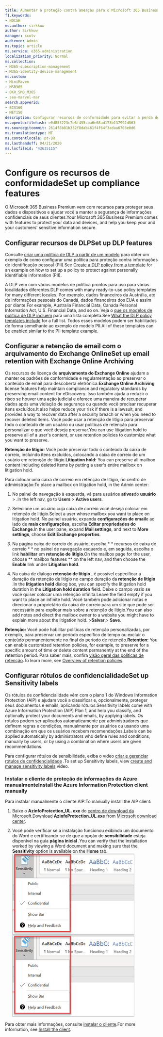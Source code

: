 ```yaml
---
title: Aumentar a proteção contra ameaças para o Microsoft 365 Business Premium
f1.keywords:
- NOCSH
ms.author: sirkkuw
author: Sirkkuw
manager: scotv
audience: Admin
ms.topic: article
ms.service: o365-administration
localization_priority: Normal
ms.collection:
- M365-subscription-management
- M365-identity-device-management
ms.custom:
- MiniMaven
- MSB365
- OKR_SMB_M365
- seo-marvel-mar
search.appverid:
- BCS160
- MET150
description: Configurar recursos de conformidade para evitar a perda de dados e ajudar a manter a segurança de informações confidenciais de seus clientes.
ms.openlocfilehash: e0d853223c7e6f455cba6e68ad173b137992d863
ms.sourcegitcommit: 2614f8b81b332f8dab461f4f64f3adaa6703e0d6
ms.translationtype: MT
ms.contentlocale: pt-BR
ms.lasthandoff: 04/21/2020
ms.locfileid: "43635115"
---
```

# <a name="set-up-compliance-features"></a><span data-ttu-id="c0087-103">Configure os recursos de conformidade</span><span class="sxs-lookup"><span data-stu-id="c0087-103">Set up compliance features</span></span>

<span data-ttu-id="c0087-104">O Microsoft 365 Business Premium vem com recursos para proteger seus dados e dispositivos e ajudar você a manter a segurança de informações confidenciais de seus clientes.</span><span class="sxs-lookup"><span data-stu-id="c0087-104">Your Microsoft 365 Business Premium comes with features to protect your data and devices, and help you keep your and your customers' sensitive information secure.</span></span>

## <a name="set-up-dlp-features"></a><span data-ttu-id="c0087-105">Configurar recursos de DLP</span><span class="sxs-lookup"><span data-stu-id="c0087-105">Set up DLP features</span></span>

<span data-ttu-id="c0087-106">Consulte [criar uma política de DLP a partir de um modelo](https://support.office.com/article/59414438-99f5-488b-975c-5023f2254369) para obter um exemplo de como configurar uma política para proteção contra informações de identificação pessoal (PII).</span><span class="sxs-lookup"><span data-stu-id="c0087-106">See [Create a DLP policy from a template](https://support.office.com/article/59414438-99f5-488b-975c-5023f2254369) for an example on how to set up a policy to protect against personally identifiable information (PII).</span></span> 
  
<span data-ttu-id="c0087-107">A DLP vem com vários modelos de política prontos para uso para várias localidades diferentes.</span><span class="sxs-lookup"><span data-stu-id="c0087-107">DLP comes with many ready-to-use policy templates for many different locales.</span></span> <span data-ttu-id="c0087-108">Por exemplo, dados financeiros da Austrália, ato de informações pessoais do Canadá, dados financeiros dos EUA e assim por diante.</span><span class="sxs-lookup"><span data-stu-id="c0087-108">For example, Australia Financial Data, Canada Personal Information Act, U.S. Financial Data, and so on.</span></span> <span data-ttu-id="c0087-109">Veja o [que os modelos de política de DLP incluem](https://support.office.com/article/c2e588d3-8f4f-4937-a286-8c399f28953a) para uma lista completa.</span><span class="sxs-lookup"><span data-stu-id="c0087-109">See [What the DLP policy templates include](https://support.office.com/article/c2e588d3-8f4f-4937-a286-8c399f28953a) for a full list.</span></span> <span data-ttu-id="c0087-110">Todos esses modelos podem ser habilitados de forma semelhante ao exemplo de modelo PII.</span><span class="sxs-lookup"><span data-stu-id="c0087-110">All of these templates can be enabled similar to the PII template example.</span></span> 
  
## <a name="set-up-email-retention-with-exchange-online-archiving"></a><span data-ttu-id="c0087-111">Configurar a retenção de email com o arquivamento do Exchange Online</span><span class="sxs-lookup"><span data-stu-id="c0087-111">Set up email retention with Exchange Online Archiving</span></span>

 <span data-ttu-id="c0087-112">Os recursos de licença de **arquivamento do Exchange Online** ajudam a manter os padrões de conformidade e regulamentação ao preservar o conteúdo de email para descoberta eletrônica.</span><span class="sxs-lookup"><span data-stu-id="c0087-112">**Exchange Online Archiving** license features help maintain compliance and regulatory standards by preserving email content for eDiscovery.</span></span> <span data-ttu-id="c0087-113">Isso também ajuda a reduzir o risco se houver uma ação judicial e oferece uma maneira de recuperar dados após uma violação de segurança ou quando você precisar recuperar itens excluídos.</span><span class="sxs-lookup"><span data-stu-id="c0087-113">It also helps reduce your risk if there is a lawsuit, and provides a way to recover data after a security breach or when you need to recover deleted items.</span></span> <span data-ttu-id="c0087-114">Você pode usar a retenção de litígio para preservar todo o conteúdo de um usuário ou usar políticas de retenção para personalizar o que você deseja preservar.</span><span class="sxs-lookup"><span data-stu-id="c0087-114">You can use litigation hold to preserve all of a user's content, or use retention policies to customize what you want to preserve.</span></span>
  
<span data-ttu-id="c0087-115">**Retenção de litígio:** Você pode preservar todo o conteúdo da caixa de correio, incluindo itens excluídos, colocando a caixa de correio de um usuário em retenção de litígio.</span><span class="sxs-lookup"><span data-stu-id="c0087-115">**Litigation hold:** You can preserve all mailbox content including deleted items by putting a user's entire mailbox on litigation hold.</span></span> 
    
<span data-ttu-id="c0087-116">Para colocar uma caixa de correio em retenção de litígio, no centro de administração:</span><span class="sxs-lookup"><span data-stu-id="c0087-116">To place a mailbox on litigation hold, in the Admin center:</span></span>
    
1. <span data-ttu-id="c0087-117">No painel de navegação à esquerda, vá para usuários **ativos**do **usuário** \> .</span><span class="sxs-lookup"><span data-stu-id="c0087-117">In the left nav, go to **Users** \> **Active users**.</span></span>
    
2. <span data-ttu-id="c0087-118">Selecione um usuário cuja caixa de correio você deseja colocar em retenção de litígio.</span><span class="sxs-lookup"><span data-stu-id="c0087-118">Select a user whose mailbox you want to place on litigation hold.</span></span> <span data-ttu-id="c0087-119">No painel usuário, expanda **configurações de email**e ao lado de **mais configurações**, escolha **Editar propriedades do Exchange**.</span><span class="sxs-lookup"><span data-stu-id="c0087-119">In the user pane, expand **Mail settings**, and next to **More settings**, choose **Edit Exchange properties**.</span></span>
    
3. <span data-ttu-id="c0087-120">Na página caixa de correio do usuário, escolha \* \* recursos de caixa de correio \* \* no painel de navegação esquerdo e, em seguida, escolha o link **habilitar** em **retenção de litígio**.</span><span class="sxs-lookup"><span data-stu-id="c0087-120">On the mailbox page for the user, choose \*\* mailbox features \*\* on the left nav, and then choose the **Enable** link under **Litigation hold**.</span></span>
    
4. <span data-ttu-id="c0087-121">Na caixa de diálogo **retenção de litígio** , é possível especificar a duração da retenção de litígio no campo duração da **retenção de litígio** .</span><span class="sxs-lookup"><span data-stu-id="c0087-121">In the **litigation hold** dialog box, you can specify the litigation hold duration in the **Litigation hold duration** field.</span></span> <span data-ttu-id="c0087-122">Deixe o campo vazio se você quiser colocar uma retenção infinita.</span><span class="sxs-lookup"><span data-stu-id="c0087-122">Leave the field empty if you want to place an infinite hold.</span></span> <span data-ttu-id="c0087-123">Você também pode adicionar notas e direcionar o proprietário da caixa de correio para um site que pode ser necessário para explicar mais sobre a retenção de litígio.</span><span class="sxs-lookup"><span data-stu-id="c0087-123">You can also add notes and direct the mailbox owner to a website you might have to explain more about the litigation hold.</span></span> <span data-ttu-id="c0087-124">\>**Salvar**.</span><span class="sxs-lookup"><span data-stu-id="c0087-124">\> **Save**.</span></span>
    
<span data-ttu-id="c0087-125">**Retenção:** Você pode habilitar políticas de retenção personalizadas, por exemplo, para preservar um período específico de tempo ou excluir o conteúdo permanentemente no final do período de retenção.</span><span class="sxs-lookup"><span data-stu-id="c0087-125">**Retention:** You can enable customized retention policies, for example, to preserve for a specific amount of time or delete content permanently at the end of the retention period.</span></span> <span data-ttu-id="c0087-126">Para saber mais, confira [visão geral das políticas de retenção](https://support.office.com/article/5e377752-700d-4870-9b6d-12bfc12d2423).</span><span class="sxs-lookup"><span data-stu-id="c0087-126">To learn more, see [Overview of retention policies](https://support.office.com/article/5e377752-700d-4870-9b6d-12bfc12d2423).</span></span>

## <a name="set-up-sensitivity-labels"></a><span data-ttu-id="c0087-127">Configurar rótulos de confidencialidade</span><span class="sxs-lookup"><span data-stu-id="c0087-127">Set up Sensitivity labels</span></span>

<span data-ttu-id="c0087-128">Os rótulos de confidencialidade vêm com o plano 1 do Windows Information Protection (AIP) e ajudam você a classificar e, opcionalmente, proteger seus documentos e emails, aplicando rótulos.</span><span class="sxs-lookup"><span data-stu-id="c0087-128">Sensitivity labels come with Azure Information Protection (AIP) Plan 1, and help you classify, and optionally protect your documents and emails, by applying labels.</span></span> <span data-ttu-id="c0087-129">Os rótulos podem ser aplicados automaticamente por administradores que definem regras e condições, manualmente por usuários ou usando uma combinação em que os usuários recebem recomendações.</span><span class="sxs-lookup"><span data-stu-id="c0087-129">Labels can be applied automatically by administrators who define rules and conditions, manually by users, or by using a combination where users are given recommendations.</span></span>

<span data-ttu-id="c0087-130">Para configurar rótulos de sensibilidade, exiba o vídeo [criar e gerenciar rótulos de confidencialidade](https://support.office.com/article/2fb96b54-7dd2-4f0c-ac8d-170790d4b8b9) .</span><span class="sxs-lookup"><span data-stu-id="c0087-130">To set up Sensitivity labels, view [create and manage sensitivity labels](https://support.office.com/article/2fb96b54-7dd2-4f0c-ac8d-170790d4b8b9) video.</span></span>



### <a name="install-the-azure-information-protection-client-manually"></a><span data-ttu-id="c0087-131">Instalar o cliente de proteção de informações do Azure manualmente</span><span class="sxs-lookup"><span data-stu-id="c0087-131">Install the Azure Information Protection client manually</span></span>

<span data-ttu-id="c0087-132">Para instalar manualmente o cliente AIP:</span><span class="sxs-lookup"><span data-stu-id="c0087-132">To manually install the AIP client:</span></span>

1. <span data-ttu-id="c0087-133">Baixe o **AzinfoProtection_UL. exe** do [centro de download da Microsoft](https://www.microsoft.com/download/details.aspx?id=53018).</span><span class="sxs-lookup"><span data-stu-id="c0087-133">Download **AzinfoProtection_UL.exe** from [Microsoft download center](https://www.microsoft.com/download/details.aspx?id=53018).</span></span>
 
2. <span data-ttu-id="c0087-134">Você pode verificar se a instalação funcionou exibindo um documento do Word e certificando-se de que a opção de **sensibilidade** esteja disponível na guia **página inicial** .</span><span class="sxs-lookup"><span data-stu-id="c0087-134">You can verify that the installation worked by viewing a Word document and making sure that the **Sensitivity** option is available on the **Home** tab.</span></span>
<br/><span data-ttu-id="c0087-135">![Menu suspenso proteção de guia em um documento do Word.](../media/word-sensitivity.png)</span><span class="sxs-lookup"><span data-stu-id="c0087-135">![Protection tab drop-down in a Word document.](../media/word-sensitivity.png)</span></span>

<span data-ttu-id="c0087-136">Para obter mais informações, consulte [instalar o cliente](https://docs.microsoft.com/azure/information-protection/infoprotect-tutorial-step3).</span><span class="sxs-lookup"><span data-stu-id="c0087-136">For more information, see [Install the client](https://docs.microsoft.com/azure/information-protection/infoprotect-tutorial-step3).</span></span>
